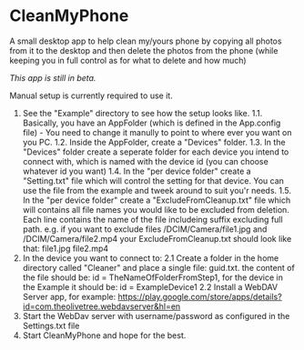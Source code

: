 # CleanMyPhone
A small desktop app to help clean my/yours phone by copying all photos from it to the desktop and then delete the photos from the phone (while keeping you in full control as for what to delete and how much)

*This app is still in beta.*

Manual setup is currently required to use it.
1. See the "Example" directory to see how the setup looks like.
	1.1. Basically, you have an AppFolder (which is defined in the App.config file) - You need to change it manully to point to where ever you want on you PC.
	1.2. Inside the AppFolder, create a "Devices" folder.
	1.3. In the "Devices" folder create a seperate folder for each device you intend to connect with, which is named with the device id (you can choose whatever id you want)
	1.4. In the "per device folder" create a "Setting.txt" file which will control the setting for that device. You can use the file from the example
	and tweek around to suit you'r needs.
	1.5. In the "per device folder" create a "ExcludeFromCleanup.txt" file which will contains all file names you would like to be excluded 
	from deletion. Each line contains the name of the file includeing suffix excluding full path. e.g. if you want to exclude files 
	/DCIM/Camera/file1.jpg and /DCIM/Camera/file2.mp4 your ExcludeFromCleanup.txt should look like that:
	file1.jpg
	file2.mp4
2. In the device you want to connect to:
	2.1 Create a folder in the home directory called "Cleaner" and place a single file: guid.txt. the content of the file should be:
	id = TheNameOfFolderFromStep1, for the device in the Example it should be: id = ExampleDevice1
	2.2 Install a WebDAV Server app, for example: https://play.google.com/store/apps/details?id=com.theolivetree.webdavserver&hl=en
3. Start the WebDav server with username/password as configured in the Settings.txt file
4. Start CleanMyPhone and hope for the best.
	
